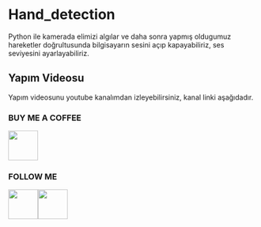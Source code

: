 # Hand_detection
Python ile kamerada elimizi algılar ve daha sonra yapmış oldugumuz hareketler doğrultusunda bilgisayarın sesini açıp kapayabiliriz, ses seviyesini ayarlayabiliriz.
<h2>Yapım Videosu</h2>
Yapım videosunu youtube kanalımdan izleyebilirsiniz, kanal linki aşağıdadır.

<h3>BUY ME A COFFEE</h3>
<a href="https://www.buymeacoffee.com/olcaycan"><img src="https://cdn-icons.flaticon.com/png/512/1047/premium/1047503.png?token=exp=1648230936~hmac=f35bdace7f52c0bab000e752e5a668bb" width=60 height=60/></a>
<h3>FOLLOW ME</h3>
<a style="float:left" href="https://www.youtube.com/channel/UCJ8uEcZIP_sSKhZJ2NTjflg"><img src="https://cdn-icons-png.flaticon.com/512/1384/1384060.png" width=60 height=60/></a>
<a  style="float:left" href="https://www.instagram.com/devonesoft/"><img src="https://cdn-icons-png.flaticon.com/512/174/174855.png" width=60 height=60/></a>
